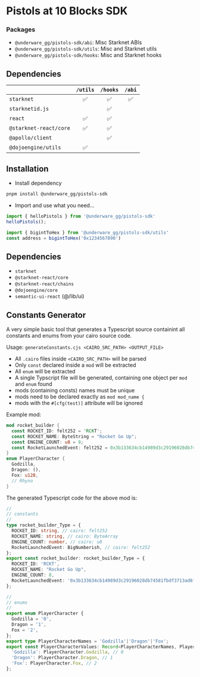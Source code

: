 # Pistols at 10 Blocks SDK

### Packages

* `@underware_gg/pistols-sdk/abi`: Misc Starknet ABIs
* `@underware_gg/pistols-sdk/utils`: Misc and Starknet utils
* `@underware_gg/pistols-sdk/hooks`: Misc and Starknet hooks


## Dependencies

|                          | `/utils` | `/hooks` | `/abi` |
|--------------------------|:--------:|:--------:|:------:|
| `starknet`               | ✅       | ✅       | ✅     |
| `starknetid.js`          |          | ✅       |        |
| `react`                  | ✅       | ✅       |        |
| `@starknet-react/core`   | ✅       | ✅       |        |
| `@apollo/client`         |          | ✅       |        |
| `@dojoengine/utils`      | ✅       |          |        |


## Installation

* Install dependency

```bash
pnpm install @underware_gg/pistols-sdk
```

* Import and use what you need...

```js
import { helloPistols } from '@underware_gg/pistols-sdk'
helloPistols();

import { bigintToHex } from '@underware_gg/pistols-sdk/utils'
const address = bigintToHex('0x1234567890')
```






## Dependencies

* `starknet`
* `@starknet-react/core`
* `@starknet-react/chains`
* `@dojoengine/core`
* `semantic-ui-react` (@/lib/ui)


## Constants Generator

A very simple basic tool that generates a Typescript source containint all constants and enums from your cairo source code.

Usage: `generateConstants.cjs <CAIRO_SRC_PATH> <OUTPUT_FILE>`

* All `.cairo` files inside `<CAIRO_SRC_PATH>` will be parsed
* Only `const` declared inside a `mod` will be extracted
* All `enum` will be extracted
* A single Typscript file will be generated, containing one object per `mod` and `enum` found
* mods (containing consts) names must be unique
* mods need to be declared exactly as `mod mod_name {`
* mods with the `#[cfg(test)]` attribute will be ignored

Example mod:

```rust
mod rocket_builder {
  const ROCKET_ID: felt252 = 'RCKT';
  const ROCKET_NAME: ByteString = "Rocket Go Up";
  const ENGINE_COUNT: u8 = 8;
  const RocketLaunchedEvent: felt252 = 0x3b133634cb14989d3c29196028db74581fbdf3713ad6f45f67ab4bf81f5ac56;
}
enum PlayerCharacter {
  Godzilla,
  Dragon: (),
  Fox: u128,
  // Rhyno
}
```

The generated Typescript code for the above mod is:

```typescript
//
// constants
//
type rocket_builder_Type = {
  ROCKET_ID: string, // cairo: felt252
  ROCKET_NAME: string, // cairo: ByteArray
  ENGINE_COUNT: number, // cairo: u8
  RocketLaunchedEvent: BigNumberish, // cairo: felt252
};
export const rocket_builder: rocket_builder_Type = {
  ROCKET_ID: 'RCKT',
  ROCKET_NAME: "Rocket Go Up",
  ENGINE_COUNT: 8,
  RocketLaunchedEvent: '0x3b133634cb14989d3c29196028db74581fbdf3713ad6f45f67ab4bf81f5ac56',
};

//
// enums
//
export enum PlayerCharacter {
  Godzilla = '0',
  Dragon = '1',
  Fox = '2',
};
export type PlayerCharacterNames = 'Godzilla'|'Dragon'|'Fox';
export const PlayerCharacterValues: Record<PlayerCharacterNames, PlayerCharacter> = {
  'Godzilla': PlayerCharacter.Godzilla, // 0
  'Dragon': PlayerCharacter.Dragon, // 1
  'Fox': PlayerCharacter.Fox, // 2
};
```
